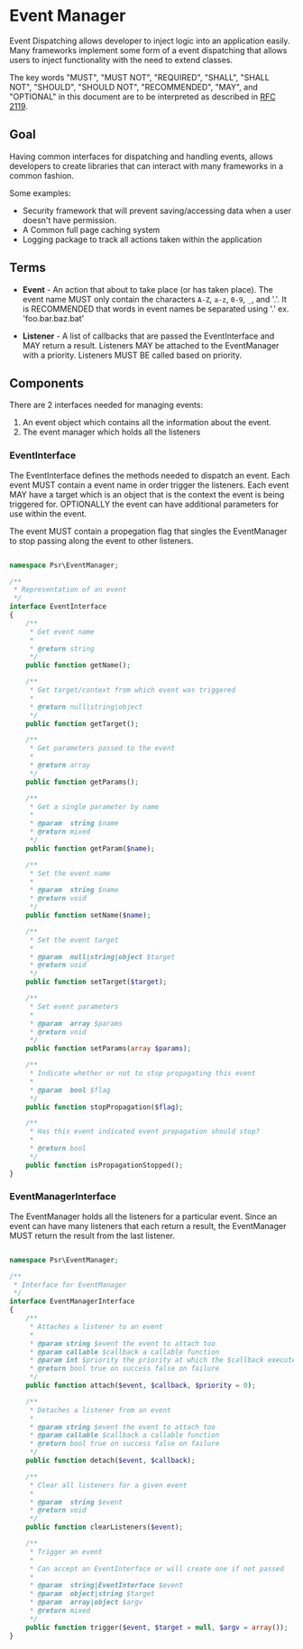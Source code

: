 Event Manager
=============

Event Dispatching allows developer to inject logic into an application easily.
Many frameworks implement some form of a event dispatching that allows users to
inject functionality with the need to extend classes.

The key words "MUST", "MUST NOT", "REQUIRED", "SHALL", "SHALL NOT", "SHOULD",
"SHOULD NOT", "RECOMMENDED", "MAY", and "OPTIONAL" in this document are to be
interpreted as described in [RFC 2119][].

[RFC 2119]: http://tools.ietf.org/html/rfc2119

## Goal

Having common interfaces for dispatching and handling events, allows developers
to create libraries that can interact with many frameworks in a common fashion.

Some examples:

* Security framework that will prevent saving/accessing data when a user
doesn't have permission.
* A Common full page caching system
* Logging package to track all actions taken within the application

## Terms

*   **Event** - An action that about to take place (or has taken place).  The
event name MUST only contain the characters `A-Z`, `a-z`, `0-9`, `_`, and '.'.
It is RECOMMENDED that words in event names be separated using '.'
ex. 'foo.bar.baz.bat'

*   **Listener** - A list of callbacks that are passed the EventInterface and
MAY return a result.  Listeners MAY be attached to the EventManager with a
priority.  Listeners MUST BE called based on priority.

## Components

There are 2 interfaces needed for managing events:

1. An event object which contains all the information about the event.
2. The event manager which holds all the listeners

### EventInterface

The EventInterface defines the methods needed to dispatch an event.  Each event
MUST contain a event name in order trigger the listeners. Each event MAY have a
target which is an object that is the context the event is being triggered for.
OPTIONALLY the event can have additional parameters for use within the event.

The event MUST contain a propegation flag that singles the EventManager to stop
passing along the event to other listeners.

```php

namespace Psr\EventManager;

/**
 * Representation of an event
 */
interface EventInterface
{
    /**
     * Get event name
     *
     * @return string
     */
    public function getName();

    /**
     * Get target/context from which event was triggered
     *
     * @return null|string|object
     */
    public function getTarget();

    /**
     * Get parameters passed to the event
     *
     * @return array
     */
    public function getParams();

    /**
     * Get a single parameter by name
     *
     * @param  string $name
     * @return mixed
     */
    public function getParam($name);

    /**
     * Set the event name
     *
     * @param  string $name
     * @return void
     */
    public function setName($name);

    /**
     * Set the event target
     *
     * @param  null|string|object $target
     * @return void
     */
    public function setTarget($target);

    /**
     * Set event parameters
     *
     * @param  array $params
     * @return void
     */
    public function setParams(array $params);

    /**
     * Indicate whether or not to stop propagating this event
     *
     * @param  bool $flag
     */
    public function stopPropagation($flag);

    /**
     * Has this event indicated event propagation should stop?
     *
     * @return bool
     */
    public function isPropagationStopped();
}
```

### EventManagerInterface

The EventManager holds all the listeners for a particular event.  Since an
event can have many listeners that each return a result, the EventManager
 MUST return the result from the last listener.

```php

namespace Psr\EventManager;

/**
 * Interface for EventManager
 */
interface EventManagerInterface
{
    /**
     * Attaches a listener to an event
     *
     * @param string $event the event to attach too
     * @param callable $callback a callable function
     * @param int $priority the priority at which the $callback executed
     * @return bool true on success false on failure
     */
    public function attach($event, $callback, $priority = 0);

    /**
     * Detaches a listener from an event
     *
     * @param string $event the event to attach too
     * @param callable $callback a callable function
     * @return bool true on success false on failure
     */
    public function detach($event, $callback);

    /**
     * Clear all listeners for a given event
     *
     * @param  string $event
     * @return void
     */
    public function clearListeners($event);

    /**
     * Trigger an event
     *
     * Can accept an EventInterface or will create one if not passed
     *
     * @param  string|EventInterface $event
     * @param  object|string $target
     * @param  array|object $argv
     * @return mixed
     */
    public function trigger($event, $target = null, $argv = array());
}
```
